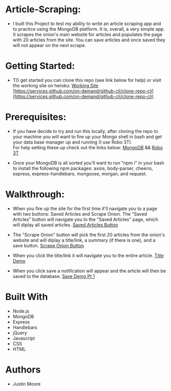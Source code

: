 # Article-Scraping:
*   I built this Project to test my ability to write an article scraping app and to practice using the 
MongoDB platform. It is, overall, a very simple app.  It scrapes the onion's main website for articles 
and populates the page with 20 articles from the site.  You can save articles and once saved they will 
not appear on the next scrape.

# Getting Started:
* TO get started you can clone this repo (see link below for help) or visit the working site on heroku:
[Working Site](https://onion-scraper-5896.herokuapp.com/)
[https://services.github.com/on-demand/github-cli/clone-repo-cli](https://services.github.com/on-demand/github-cli/clone-repo-cli)

# Prerequisites:
* If you have decide to try and run this locally, after cloning the repo to your machine you will want 
to fire up your Mongo shell in bash and get your data base manager up and running (I use Robo 3T).  
For help setting these up check out the links below:
[MongoDB](https://docs.mongodb.com/manual/mongo/) && [Robo 3T](https://robomongo.org/)

* Once your MongoDB is all sorted you'll want to run "npm i" in your bash to install the following npm 
packages: axios, body-parser, cheerio, express, express-handlebars, mongoose, morgan, and request.

# Walkthrough:
* When you fire up the site for the first time it'll navigate you to a page with two buttons: Saved Articles 
and Scrape Onion. The "Saved Articles" button will navigate you to the "Saved Articles" page, which will 
diplay all saved articles.
[Saved Articles Button](./gifs/saved-articles.gif)

* The "Scrape Onion" button will pick the first 20 articles from the onion's website and will diplay a title/link, a summary (if there is one), and a save button.
[Scrape Onion Button](./gifs/scrape-onion.gif)

* When you click the title/link it will navigate you to the entire article.
[Title Demo](./gifs/link.gif)

* When you click save a notification will appear and the article will then be saved to the database.
[Save Demo Pt 1](./gifs/save.gif) 

# Built With
* Node.js
* MongoDB
* Express
* Handlebars
* jQuery
* Javascript
* CSS
* HTML

# Authors
* Justin Moore